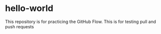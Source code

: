# hello-world
This repository is for practicing the GitHub Flow.
This is for testing pull and push requests
